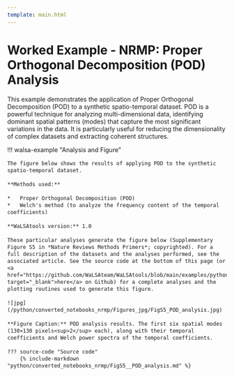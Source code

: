 ```yaml
---
template: main.html
---
```


# Worked Example - NRMP: Proper Orthogonal Decomposition (POD) Analysis

This example demonstrates the application of Proper Orthogonal Decomposition (POD) to a synthetic spatio-temporal dataset. POD is a powerful technique for analyzing multi-dimensional data, identifying dominant spatial patterns (modes) that capture the most significant variations in the data. It is particularly useful for reducing the dimensionality of complex datasets and extracting coherent structures.

!!! walsa-example "Analysis and Figure"

    The figure below shows the results of applying POD to the synthetic spatio-temporal dataset.

    **Methods used:**

    *   Proper Orthogonal Decomposition (POD)
    *   Welch's method (to analyze the frequency content of the temporal coefficients)

    **WaLSAtools version:** 1.0

    These particular analyses generate the figure below (Supplementary Figure S5 in *Nature Reviews Methods Primers*; copyrighted). For a full description of the datasets and the analyses performed, see the associated article. See the source code at the bottom of this page (or <a href="https://github.com/WaLSAteam/WaLSAtools/blob/main/examples/python/Worked_examples__NRMP/FigS5__POD_analysis.ipynb" target="_blank">here</a> on Github) for a complete analyses and the plotting routines used to generate this figure.

    ![jpg](/python/converted_notebooks_nrmp/Figures_jpg/FigS5_POD_analysis.jpg)

    **Figure Caption:** POD analysis results. The first six spatial modes (130×130 pixels<sup>2</sup> each), along with their temporal coefficients and Welch power spectra of the temporal coefficients.

    ??? source-code "Source code"
        {% include-markdown "python/converted_notebooks_nrmp/FigS5__POD_analysis.md" %}

<br>